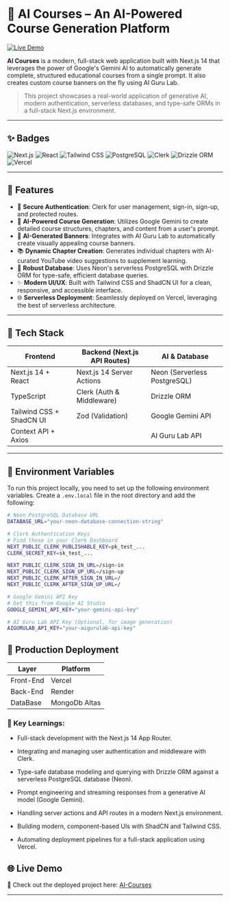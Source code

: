 # 🧠 AI Courses – An AI-Powered Course Generation Platform

[![Live Demo](https://img.shields.io/badge/Demo-Live-success?logo=vercel&logoColor=white)](https://ai-courses-alpha.vercel.app/)

**AI Courses** is a modern, full-stack web application built with Next.js 14 that leverages the power of Google's Gemini AI to automatically generate complete, structured educational courses from a single prompt. It also creates custom course banners on the fly using AI Guru Lab.

> This project showcases a real-world application of generative AI, modern authentication, serverless databases, and type-safe ORMs in a full-stack Next.js environment.

---

## ✨ Badges

![Next.js](https://img.shields.io/badge/Next.js-14-black?logo=next.js&logoColor=white)
![React](https://img.shields.io/badge/React-18-blue?logo=react&logoColor=white)
![Tailwind CSS](https://img.shields.io/badge/Tailwind_CSS-3-38B2AC?logo=tailwind-css&logoColor=white)
![PostgreSQL](https://img.shields.io/badge/PostgreSQL-Neon-336791?logo=postgresql&logoColor=white)
![Clerk](https://img.shields.io/badge/Clerk-Auth-6C47FF?logo=clerk&logoColor=white)
![Drizzle ORM](https://img.shields.io/badge/Drizzle-ORM-C5F74F?logo=drizzle&logoColor=black)
![Vercel](https://img.shields.io/badge/Hosted-Vercel-black?logo=vercel&logoColor=white)

---

## 🚀 Features

-   🔐 **Secure Authentication**: Clerk for user management, sign-in, sign-up, and protected routes.
-   🤖 **AI-Powered Course Generation**: Utilizes Google Gemini to create detailed course structures, chapters, and content from a user's prompt.
-   🎨 **AI-Generated Banners**: Integrates with AI Guru Lab to automatically create visually appealing course banners.
-   📚 **Dynamic Chapter Creation**: Generates individual chapters with AI-curated YouTube video suggestions to supplement learning.
-   💾 **Robust Database**: Uses Neon's serverless PostgreSQL with Drizzle ORM for type-safe, efficient database queries.
-   ✨ **Modern UI/UX**: Built with Tailwind CSS and ShadCN UI for a clean, responsive, and accessible interface.
-   🌐 **Serverless Deployment**: Seamlessly deployed on Vercel, leveraging the best of serverless architecture.

---

## 🧰 Tech Stack

| Frontend                     | Backend (Next.js API Routes) | AI & Database                  |
| ---------------------------- | ---------------------------- | ------------------------------ |
| Next.js 14 + React           | Next.js 14 Server Actions    | Neon (Serverless PostgreSQL)   |
| TypeScript                   | Clerk (Auth & Middleware)    | Drizzle ORM                    |
| Tailwind CSS + ShadCN UI     | Zod (Validation)             | Google Gemini API              |
| Context API + Axios          |                              | AI Guru Lab API                |

---

## 🔐 Environment Variables

To run this project locally, you need to set up the following environment variables. Create a `.env.local` file in the root directory and add the following:

```bash
# Neon PostgreSQL Database URL
DATABASE_URL="your-neon-database-connection-string"

# Clerk Authentication Keys
# Find these in your Clerk Dashboard
NEXT_PUBLIC_CLERK_PUBLISHABLE_KEY=pk_test_...
CLERK_SECRET_KEY=sk_test_...

NEXT_PUBLIC_CLERK_SIGN_IN_URL=/sign-in
NEXT_PUBLIC_CLERK_SIGN_UP_URL=/sign-up
NEXT_PUBLIC_CLERK_AFTER_SIGN_IN_URL=/
NEXT_PUBLIC_CLERK_AFTER_SIGN_UP_URL=/

# Google Gemini API Key
# Get this from Google AI Studio
GOOGLE_GEMINI_API_KEY="your-gemini-api-key"

# AI Guru Lab API Key (Optional, for image generation)
AIGURULAB_API_KEY="your-aigurulab-api-key"
```

## 🚀 Production Deployment
| Layer                      | Platform        | 
|------------------------------|---------------|
| Front-End                  | Vercel          |          
| Back-End                   | Render          |  
| DataBase                   | MongoDb Altas   |          





### 🧠 Key Learnings:

- Full-stack development with the Next.js 14 App Router.

- Integrating and managing user authentication and middleware with Clerk.

- Type-safe database modeling and querying with Drizzle ORM against a serverless PostgreSQL database (Neon).

- Prompt engineering and streaming responses from a generative AI model (Google Gemini).

- Handling server actions and API routes in a modern Next.js environment.

- Building modern, component-based UIs with ShadCN and Tailwind CSS.

- Automating deployment pipelines for a full-stack application using Vercel.

## 🌐 Live Demo



🚀 Check out the deployed project here: [AI-Courses](https://productivity-os.vercel.app/)



---

